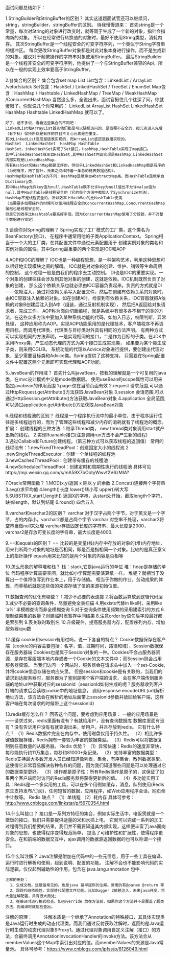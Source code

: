 面试问题总结如下：

1.StringBuilder和StringBuffer的区别？
    其实这道题面试官还可以继续问，string，stringBuilder，stringBuffer的区别。
    待我慢慢道来：
    首先string是一个常量，每次对String的对象进行改变时，就等同于生成了一个新的对象，指针会指向新的对象。
    所以在经常进行转换值的对象时，最好不使用String类型，消耗内存。
    其次StringBuffer是一个线程安全的可变字符序列，一个类似于String字符串的缓冲区。
    每次更改StringBuffer对象都是对此对象本身进行操作，而不是生成新的对象。建议对于频繁操作的字符串对象使用StringBuffer。
    最后StringBuilder是一个线程非安全的可变字符序列，他提供了一个与StringBuffer兼容的Api，所以在一般的实现上效率要高于StringBuffer。

2.各集合的区别？
    集合包含set map  List
    List包含：LinkedList / ArrayList /vetor/statck
    Set包含：HashSet / LinkedHashSet / TreeSet / EnumSet
    Map包含：HashMap / Hashtable / LinkedHashMap / TreeMap / WeakHashMap /ConcurrentHashMap
    当然这么多，全说出来，面试官揪住几个往深了问，你就傻眼了。你就说几个你常用的：
    LinkedList  ArrayList   HashSet  LinkedHashSet  HashMap  Hashtable LinkedHashMap
    就可以了。

    好了，话不多说，看看这些集合的不同吧：
    LinkedList和ArrayList首先他们都是可以随机访问的，是线程不安全的，按元素进入先后（有下标）保持所以是有序的并且不关心元素是否重复。
    其次LinkedList底层是链表实现的，而ArrayList底层是数组实现的。
    HashSet  LinkedHashSet  HashMap HashTable
    HashSet，inkedHashSet实现了Set接口，HashMap,HashTable实现了map接口。
    其中linkedHashSet继承自HashSet,其中HashSet内部实现是HashMap,LinkedHashSet内部实现是LinkedHashMap，
    所有HashSet和HashMap都是无序的，但似乎LinkedHashSet和LinkedHashMap都是有序的（为何有序，用了指针，元素之间维持着一条总的链表数据结构）。
    HashMap和HashTable的不同：HashMap是继承自AbstractMap类，而HashTable是继承自Dictionary类，
    其中HashMap允许key值为null,HashTable既不允许key为null值也不允许value值为null.其中HashTable是线程安全的（它的每个方法中都加入了Synchronize方法），
    HashMap不是线程安全的，所以效率上HashMap的比HashTable更高
    （当需要多线程操作的时候可以使用线程安全的ConcurrentHashMap,ConcurrentHashMap虽然也是线程安全的，
    但是它的效率比Hashtable要高好多倍。因为ConcurrentHashMap使用了分段锁，并不对整个数据进行锁定）

 

3.谈谈你对Spring的理解？
    Spring实现了工厂模式的工厂类，这个类名为BeanFactory(接口)，
    在程序中通常用他的子类ApplicationContext。
    Spring相当于一个大的工厂类，在其配置文件中通过<bean>元素配置用于
    创建实例对象的类名和实例对象的属性。其中Spring最重要的两个实现是IOC和AOP

4.AOP和IOC的理解？
    IOC也是一种编程思想，是一种架构艺术，利用这种思想可以很好地实现模块之间的解耦。 IOC就是对对象的创建、维护、销毁等生命周期的控制，
    这个过程一般是由我们的程序去主动控制。
    DI也是IOC的重要实现。一个对象的创建往往会涉及到其他对象的创建，这就是依赖。IOC机制既然负责了对象的创建，
    那么这个依赖关系也就必须由IOC容器负责起来。负责的方式就是DI——依赖注入，通过将依赖关系写入配置文件，然后在创建有依赖关系的对象时，
    由IOC容器注入依赖的对象。如在创建A时，检查到有依赖关系，IOC容器就把A依赖的对象B创建后注入到A中（组装，通过反射机制实现），
    然后把A返回给对象请求者，完成工作。
    AOP称为面向切面编程，就是系统中有很多各不相干的类的方法，在这些众多方法中要加入某种系统功能的代码，如加入日志，权限判断，异常处理，
    这种应用称为AOP。实现AOP功能采用的是代理技术，客户端程序不再调用目标，而调用代理类，代理类与目标类对外具有相同的方法声明。
    有两种方式可以实现相同的方法声明，一是实现相同的接口，二是作为目标的子类。在JDK中采用Proxy类，产生动态代理的方式为某个接口生成实现类，
    如果要为某个类生成子类，则采用CGLIB。
    系统功能的代理以Advice对象进行提供，要创建出代理对象，至少需要目标类和Advice类。Spring提供了这种支持，
    只需要在Spring配置文件中配置这两个元素即可实现代理和AOP功能。

5.JaveBean的作用域？
    首先什么叫javaBean，按我的理解就是一个可复用的java类，在mvc设计模式中又是model数据层。
    使用useBean的scope属性可以用来指定javabean的作用范围
    1.page:仅在当前页面有效
    2.request  请求范围,可以通过HttpRequest.getAttribute()方法获取JavaBean对象
    3.session  会话范围,可以通过HttpSession.getAttribute()方法获取JavaBean对象
    4.application 全局范围, 可以通过application.getAttribute()方法获取JavaBean对象


6.线程和线程池的区别？
    线程是一个程序执行流中的最小单位，由于程序运行往往是多线程运行的，而为了管理这些线程和减少内存的消耗就有了线程池的概念。
    扩展：
    创建线程的三种方法: 1.继承Thread类， new thread类对象调用start就产出新的线程。
    2.实现Ruanable接口(注意调用run方法不会产生新的线程)  
    3.通过Callable和Future创建线程。（第三种方式可以获取线程的返回值）
    常用的线程池有：1.newFixedThreadPool：创建固定大小的线程池
                   2 .newSingleThreadExecutor：创建一个单线程的线程池
                   3.newCachedThreadPool：创建带有缓存的线程池
                   4.newScheduledThreadPool：创建定时和周期性执行的线程池
 具体可见https://mp.weixin.qq.com/s/mA59X7bOotyWwvf2V6zMIA?

7.Oracle常用函数？
    1.MOD(x,y)返回 x 除以 y 的余数
    2.Concat()连接两个字符串
    3.avg()求平均值
    4.length()长度 lower()转小写 upper()转大写
    5.SUBSTR(X,start[,length]) 返回X的字串，从start处开始，截取length个字符，缺省length，默认到结尾
    6.round() 四舍五入

 8.varchar和varchar2的区别？
    varchar 对于汉字占两个字节，对于英文是一个字节，占的内存小，varchar2都是占两个字节
    varchar 对空串不处理，varchar2将空串当做null来处理
    varchar存放固定长度的字符串，最大长度是2000，varchar2是存放可变长度的字符串，最大长度是4000.

9.==和equals的区别？
    == 比较的是变量(栈)内存中存放的对象的(堆)内存地址，用来判断两个对象的地址是否相同，即是否是指相同一个对象。比较的是真正意义上的指针操作
    equals用来比较的是两个对象的内容是否相等

10.怎么形象的解释堆和栈？
    栈：stack,它是java运行的单位 
    堆：heap是存储的单位 
    代码程序计算需要空间，就比如小学算题需要演算纸一样。
    堆呢？就相当于没算出一个值将值写到作业本上，用于存储值。
    相当于你做的作业，劳动成果的体现，而草稿纸就是这些值的来源存储了值的来源初始位置。

11.数据查询的优化有哪些？
    1.减少不必要的表连接
    2.将函数运算放到逻辑代码层
    3.减少不必要的查询条件，尽量避免全表扫描
    4.用exists代替in like时，采用like 'a%' 半模糊查询而非全模糊查询
    5.对于查询条件使用频繁的采用建索引的方式
    6.限制结果集的数量
    7.创建临时表暂存中间结果
    8.注意order by语句后字段最好都是索引列
    9.表关联时取别名
    10.升级硬件，提高服务器内存，配置序列内存，增加服务器cpu数

12.缓存 cookie和session有用过吗，说一下各自的特点？
    Cookie数据保存在客户端（cookie的内容主要包括：名字，值，过期时间，路径和域），Session数据保存在服务器端
    Cookies也是属于Session对象的一种。Cookies不会占服务器资源，是存在客服端本地内存或者一个Cookie的文本文件中；而Session则会占用服务器资源。
    当我们访问一个网站时，服务器会在请求头中加入一个set-Cookie,并将cookie信息存储在响应头里。
    但是session和cookie是有关联的，当我们的请求到达服务器时，服务器为了鉴别是哪个客户端的请求，
    会在客户端传到服务端的地址url中获取对应的sessionId（sessionId如何生成的呢？服务器收到客户打端的请求后会读取cookie中的地址信息，
    调用response.encodeURL(url)解析地址方法，该方法会在解析的地址后面带上sessionId参数并放回给客户端，这样客户端在每次请求的时候带上这个sessionId）

13.redis缓存怎么样？
    回答这个问题，要考虑到应用场景：
    一般的应用场景是——请求过来，redis里面有没有？有就给用户，没有查询数据库
    数据库里面有没有？没有告诉用户没有有就查询出来，给用户，并且存放到redis。
    它有什么特点？
    （1）Redis数据库完全在内存中，使用磁盘仅用于持久性。
    （2）相比许多键值数据存储，Redis拥有一套较为丰富的数据类型。
    （3）Redis可以将数据复制到任意数量的从服务器。
Redis 优势？
     （1）异常快速：Redis的速度非常快，每秒能执行约11万集合，每秒约81000+条记录。
     （2）支持丰富的数据类型：Redis支持最大多数开发人员已经知道像列表，集合，有序集合，散列数据类型。这使得它非常容易解决各种各样的问题，因为我们知道哪些问题是可以处理通过它的数据类型更好。
     （3）操作都是原子性：所有Redis操作是原子的，这保证了如果两个客户端同时访问的Redis服务器将获得更新后的值。
     （4）多功能实用工具：Redis是一个多实用的工具，可以在多个用例如缓存，消息，队列使用(Redis原生支持发布/订阅)，任何短暂的数据，应用程序，如Web应用程序会话，网页命中计数等。
Redis 缺点？
    （1）单线程
    （2）耗内存
  具体可参考：http://www.cnblogs.com/linkstar/p/5970354.html

14.什么叫接口？
    接口是一系列方特征的集合，例如实际生活中，电饭煲就是一个做饭的接口，我们只需要提供适量的米和水插上电，
    它就可以完成一系列的加工过程得到我们想要的结果。我们并不需要知道其内部实现，这样便丰富了java面向对象的思想，也使得程序变得规范简单，
    提高了可维护性和扩展性，使得程序更安全。在和前端的数据交互中，ajax调用的数据源返回数据的也可以称谓一个接口。

15.什么叫注解？
    Java注解是附加在代码中的一些元信息，用于一些工具在编译、运行时进行解析和使用，起到说明、配置的功能。
    注解不会也不能影响代码的实际逻辑，仅仅起到辅助性的作用。包含在 java.lang.annotation 包中.

    注解的用处：
      1、生成文档。这是最常见的，也是java 最早提供的注解。常用的有@param @return 等
      2、跟踪代码依赖性，实现替代配置文件功能。比如Dagger 2依赖注入，未来java开发，将大量注解配置，具有很大用处;
      3、在编译时进行格式检查。如@override 放在方法前，如果你这个方法并不是覆盖了超类方法，则编译时就能检查出。
   注解的原理：
　　  注解本质是一个继承了Annotation的特殊接口，其具体实现类是Java运行时生成的动态代理类。而我们通过反射获取注解时，返回的是Java运行时生成的动态代理对象$Proxy1。通过代理对象调用自定义注解（接口）的方法，会最终调用AnnotationInvocationHandler的invoke方法。该方法会从memberValues这个Map中索引出对应的值。而memberValues的来源是Java常量池。
      具体可参考：https://www.cnblogs.com/jpfss/p/8126049.html
